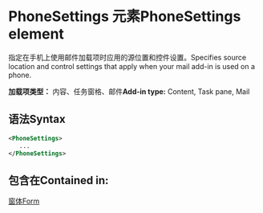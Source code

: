 # <a name="phonesettings-element"></a><span data-ttu-id="f71bb-101">PhoneSettings 元素</span><span class="sxs-lookup"><span data-stu-id="f71bb-101">PhoneSettings element</span></span>

<span data-ttu-id="f71bb-102">指定在手机上使用邮件加载项时应用的源位置和控件设置。</span><span class="sxs-lookup"><span data-stu-id="f71bb-102">Specifies source location and control settings that apply when your mail add-in is used on a phone.</span></span>

<span data-ttu-id="f71bb-103">**加载项类型：** 内容、任务窗格、邮件</span><span class="sxs-lookup"><span data-stu-id="f71bb-103">**Add-in type:** Content, Task pane, Mail</span></span>

## <a name="syntax"></a><span data-ttu-id="f71bb-104">语法</span><span class="sxs-lookup"><span data-stu-id="f71bb-104">Syntax</span></span>

```XML
<PhoneSettings>
   ...
</PhoneSettings>
```

## <a name="contained-in"></a><span data-ttu-id="f71bb-105">包含在</span><span class="sxs-lookup"><span data-stu-id="f71bb-105">Contained in:</span></span>

[<span data-ttu-id="f71bb-106">窗体</span><span class="sxs-lookup"><span data-stu-id="f71bb-106">Form</span></span>](form.md)

